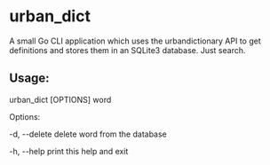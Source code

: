 # urban_dict
A small Go CLI application which uses the urbandictionary API to get definitions and stores them in an SQLite3 database. Just search.

## Usage:
  
  urban_dict [OPTIONS] word

Options:
  
  -d, --delete  delete word from the database
  
  -h, --help    print this help and exit
